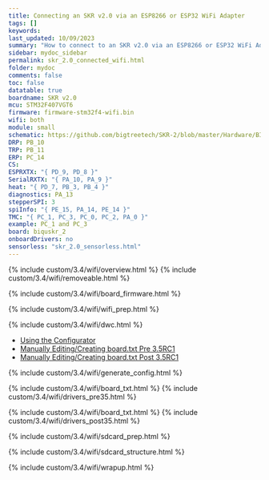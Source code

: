 ```yaml
---
title: Connecting an SKR v2.0 via an ESP8266 or ESP32 WiFi Adapter
tags: []
keywords: 
last_updated: 10/09/2023
summary: "How to connect to an SKR v2.0 via an ESP8266 or ESP32 WiFi Adapter"
sidebar: mydoc_sidebar
permalink: skr_2.0_connected_wifi.html
folder: mydoc
comments: false
toc: false
datatable: true
boardname: SKR v2.0
mcu: STM32F407VGT6
firmware: firmware-stm32f4-wifi.bin
wifi: both
module: small
schematic: https://github.com/bigtreetech/SKR-2/blob/master/Hardware/BIGTREETECH%20SKR%202-Pin.pdf
DRP: PB_10
TRP: PB_11
ERP: PC_14
CS:
ESPRXTX: "{ PD_9, PD_8 }"
SerialRXTX: "{ PA_10, PA_9 }"
heat: "{ PD_7, PB_3, PB_4 }"
diagnostics: PA_13
stepperSPI: 3
spiInfo: "{ PE_15, PA_14, PE_14 }"
TMC: "{ PC_1, PC_3, PC_0, PC_2, PA_0 }"
example: PC_1 and PC_3
board: biquskr_2
onboardDrivers: no
sensorless: "skr_2.0_sensorless.html"
---
```


{% include custom/3.4/wifi/overview.html %}
{% include custom/3.4/wifi/removeable.html %}

{% include custom/3.4/wifi/board_firmware.html %}

{% include custom/3.4/wifi/wifi_prep.html %}

{% include custom/3.4/wifi/dwc.html %}

<ul id="profileTabs" class="nav nav-tabs">
    <li class="active"><a class="noCrossRef" href="#generate" data-toggle="tab">Using the Configurator</a></li>
    <li><a class="noCrossRef" href="#manualpre35" data-toggle="tab">Manually Editing/Creating board.txt Pre 3.5RC1</a></li>
    <li><a class="noCrossRef" href="#manualpost35" data-toggle="tab">Manually Editing/Creating board.txt Post 3.5RC1</a></li>
</ul>
  <div class="tab-content">
<div role="tabpanel" class="tab-pane active" id="generate" markdown="1">

{% include custom/3.4/wifi/generate_config.html %}

</div>

<div role="tabpanel" class="tab-pane" id="manualpre35" markdown="1">

{% include custom/3.4/wifi/board_txt.html %}
{% include custom/3.4/wifi/drivers_pre35.html %}

</div>

<div role="tabpanel" class="tab-pane" id="manualpost35" markdown="1">

{% include custom/3.4/wifi/board_txt.html %}
{% include custom/3.4/wifi/drivers_post35.html %}

</div>

</div>

{% include custom/3.4/wifi/sdcard_prep.html %}

{% include custom/3.4/wifi/sdcard_structure.html %}

{% include custom/3.4/wifi/wrapup.html %}
